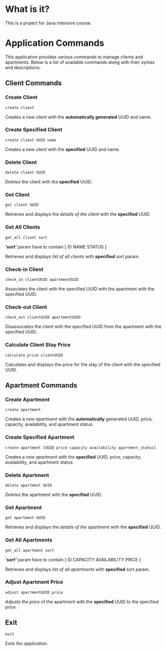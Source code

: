 # What is it?

This is a project for Java intensive course.

# Application Commands

This application provides various commands to manage clients and apartments. Below is a list of available commands along with their syntax and descriptions:

## Client Commands

### Create Client

```
create client
```

Creates a *new client* with the **automatically generated** UUID and name.

### Create Specified Client

```
create client UUID name
```

Creates a *new client* with the **specified** UUID and name.

### Delete Client

```
delete client UUID
```

*Deletes* the client with the **specified** UUID.

### Get Client

```
get client UUID
```

Retrieves and displays the *details of the client* with the **specified** UUID.

### Get All Clients

```
get_all client sort
```

***'sort'*** param have to contain [ ID NAME STATUS ]

Retrieves and displays *list of all clients* with **specified** sort param.

### Check-in Client

```
check_in clientUUID apartmentUUID
```

Associates the client with the specified UUID with the apartment with the specified UUID.

### Check-out Client

```
check_out clientUUID apartmentUUID
```

Disassociates the client with the specified UUID from the apartment with the specified UUID.

### Calculate Client Stay Price

```
calculate_price clientUUID
```

Calculates and displays the price for the stay of the client with the specified UUID.

## Apartment Commands

### Create Apartment

```
create apartment
```

Creates a *new apartment* with the **automatically** generated UUID, price, capacity, availability, and apartment status.

### Create Specified Apartment

```
create apartment [UUID price capacity availability apartment_status]
```

Creates a *new apartment* with the **specified** UUID, price, capacity, availability, and apartment status.

### Delete Apartment

```
delete apartment UUID
```

*Deletes* the apartment with the **specified** UUID.

### Get Apartment

```
get apartment UUID
```

Retrieves and displays the *details of the apartment* with the **specified** UUID.

### Get All Apartments

```
get_all apartment sort
```

***'sort'*** param have to contain [ ID CAPACITY AVAILABILITY PRICE ]

Retrieves and displays *list of all apartments* with **specified** sort param.

### Adjust Apartment Price

```
adjust apartmentUUID price
```

*Adjusts the price* of the apartment with the **specified** UUID to the specified price.

## Exit

```
exit
```

*Exits the application.*
